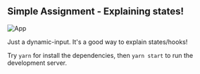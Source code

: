 ## Simple Assignment - Explaining states!

![App](https://i.ibb.co/tMbzgfB/a.png)

Just a dynamic-input. It's a good way to explain states/hooks!

Try ```yarn``` for install the dependencies, then ```yarn start``` to run the development server.
